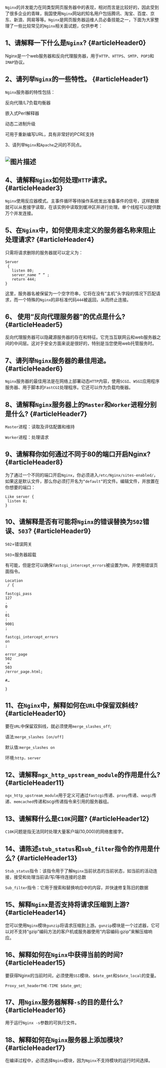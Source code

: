 `Nginx`的并发能力在同类型网页服务器中的表现，相对而言是比较好的，因此受到了很多企业的青睐，我国使用`Nginx`网站的知名用户包括腾讯、淘宝、百度、京东、新浪、网易等等。`Nginx`是网页服务器运维人员必备技能之一，下面为大家整理了一些比较常见的`Nginx`相关面试题，仅供参考：

## 1、请解释一下什么是`Nginx`? {#articleHeader0}

Nginx是一个web服务器和反向代理服务器，用于`HTTP`、`HTTPS`、`SMTP`、`POP3`和`IMAP`协议。

## 2、请列举`Nginx`的一些特性。 {#articleHeader1}

`Nginx`服务器的特性包括：

反向代理/L7负载均衡器

嵌入式Perl解释器

动态二进制升级

可用于重新编写URL，具有非常好的PCRE支持

3、请列举`Nginx`和`Apache`之间的不同点。

## ![](https://segmentfault.com/img/bVSXRa?w=640&h=367 "图片描述")

## 4、请解释`Nginx`如何处理`HTTP`请求。 {#articleHeader3}

`Nginx`使用反应器模式。主事件循环等待操作系统发出准备事件的信号，这样数据就可以从套接字读取，在该实例中读取到缓冲区并进行处理。单个线程可以提供数万个并发连接。

## 5、在`Nginx`中，如何使用未定义的服务器名称来阻止处理请求? {#articleHeader4}

只需将请求删除的服务器就可以定义为：

```
Server
 {
   listen 80;
   server_name “ “ ;
   return 444;
}
```

这里，服务器名被保留为一个空字符串，它将在没有“主机”头字段的情况下匹配请求，而一个特殊的`Nginx`的非标准代码`444`被返回，从而终止连接。

## 6、 使用“反向代理服务器”的优点是什么? {#articleHeader5}

反向代理服务器可以隐藏源服务器的存在和特征。它充当互联网云和web服务器之间的中间层。这对于安全方面来说是很好的，特别是当您使用web托管服务时。

## 7、请列举`Nginx`服务器的最佳用途。 {#articleHeader6}

`Nginx`服务器的最佳用法是在网络上部署动态`HTTP`内容，使用`SCGI`、`WSGI`应用程序服务器、用于脚本的`FastCGI`处理程序。它还可以作为负载均衡器。

## 8、请解释`Nginx`服务器上的`Master`和`Worker`进程分别是什么? {#articleHeader7}

`Master`进程：读取及评估配置和维持

`Worker`进程：处理请求

## 9、请解释你如何通过不同于80的端口开启Nginx? {#articleHeader8}

为了通过一个不同的端口开启`Nginx`，你必须进入`/etc/Nginx/sites-enabled/`，如果这是默认文件，那么你必须打开名为`“default”`的文件。编辑文件，并放置在你想要的端口：

```
Like server { 
 listen 8;
}
```

## 10、请解释是否有可能将`Nginx`的错误替换为`502`错误、`503`? {#articleHeader9}

`502`=错误网关

`503`=服务器超载

有可能，但是您可以确保`fastcgi_intercept_errors`被设置为`ON`，并使用错误页面指令。

```
Location
 / {

fastcgi_pass
127
.
0
.
01
:
9001
;

fastcgi_intercept_errors
on
;

error_page
502
 =
503
/error_page.html;

#…

}
```

## 11、在`Nginx`中，解释如何在`URL`中保留双斜线? {#articleHeader10}

要在`URL`中保留双斜线，就必须使用`merge_slashes_off`;

语法:`merge_slashes [on/off]`

默认值:`merge_slashes on`

环境:`http，server`

## 12、请解释`ngx_http_upstream_module`的作用是什么? {#articleHeader11}

`ngx_http_upstream_module`用于定义可通过`fastcgi`传递、`proxy`传递、`uwsgi`传递、`memcached`传递和scgi传递指令来引用的服务器组。

## 13、请解释什么是`C10K`问题? {#articleHeader12}

`C10K`问题是指无法同时处理大量客户端\(10,000\)的网络套接字。

## 14、请陈述`stub_status`和`sub_filter`指令的作用是什么? {#articleHeader13}

`Stub_status`指令：该指令用于了解`Nginx`当前状态的当前状态，如当前的活动连接，接受和处理当前读/写/等待连接的总数

`Sub_filter`指令：它用于搜索和替换响应中的内容，并快速修复陈旧的数据

## 15、解释`Nginx`是否支持将请求压缩到上游? {#articleHeader14}

您可以使用`Nginx`模块`gunzip`将请求压缩到上游。`gunzip`模块是一个过滤器，它可以对不支持“gzip”编码方法的客户机或服务器使用“内容编码:gzip”来解压缩响应。

## 16、解释如何在`Nginx`中获得当前的时间? {#articleHeader15}

要获得Nginx的当前时间，必须使用`SSI`模块、`$date_gmt`和`$date_local`的变量。

`Proxy_set_headerTHE-TIME $date_gmt`;

## 17、用`Nginx`服务器解释`-s`的目的是什么? {#articleHeader16}

用于运行`Nginx -s`参数的可执行文件。

## 18、解释如何在`Nginx`服务器上添加模块? {#articleHeader17}

在编译过程中，必须选择`Nginx`模块，因为`Nginx`不支持模块的运行时间选择。

